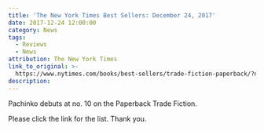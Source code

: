 ```yaml
---
title: 'The New York Times Best Sellers: December 24, 2017'
date: 2017-12-24 12:00:00
category: News
tags:
  - Reviews
  - News
attribution: The New York Times
link_to_original: >-
  https://www.nytimes.com/books/best-sellers/trade-fiction-paperback/?nytapp=true&_r=0
description:
---
```



Pachinko debuts at no. 10 on the Paperback Trade Fiction.&nbsp;

Please click the link for the list. Thank you.

&nbsp;